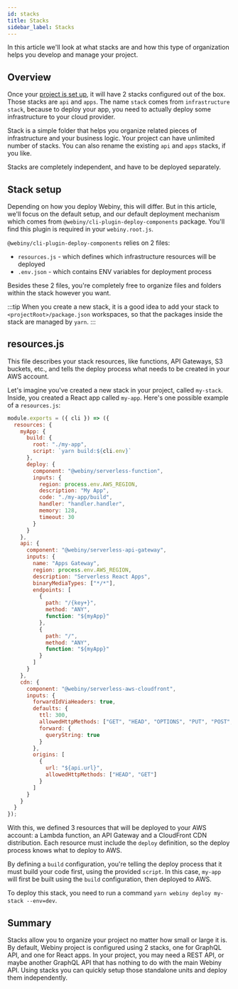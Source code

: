 ```yaml
---
id: stacks
title: Stacks
sidebar_label: Stacks
---
```


In this article we'll look at what stacks are and how this type of organization helps you develop and manage your project.

## Overview

Once your [project is set up](/docs/get-started/quick-start), it will have 2 stacks configured out of the box. Those stacks are `api` and `apps`. The name `stack` comes from `infrastructure stack`, because to deploy your app, you need to actually deploy some infrastructure to your cloud provider.

Stack is a simple folder that helps you organize related pieces of infrastructure and your business logic.
Your project can have unlimited number of stacks. You can also rename the existing `api` and `apps` stacks, if you like.

Stacks are completely independent, and have to be deployed separately.

## Stack setup

Depending on how you deploy Webiny, this will differ. But in this article, we'll focus on the default setup, and our default deployment mechanism which comes from `@webiny/cli-plugin-deploy-components` package. You'll find this plugin is required in your `webiny.root.js`.

`@webiny/cli-plugin-deploy-components` relies on 2 files:

- `resources.js` - which defines which infrastructure resources will be deployed
- `.env.json` - which contains ENV variables for deployment process

Besides these 2 files, you're completely free to organize files and folders within the stack however you want.

:::tip
When you create a new stack, it is a good idea to add your stack to `<projectRoot>/package.json` workspaces, so that the packages inside the stack are managed by `yarn`.
:::

## resources.js

This file describes your stack resources, like functions, API Gateways, S3 buckets, etc., and tells the deploy process what needs to be created in your AWS account.

Let's imagine you've created a new stack in your project, called `my-stack`. Inside, you created a React app called `my-app`. Here's one possible example of a `resources.js`:

```js title="my-stack/resources.js"
module.exports = ({ cli }) => ({
  resources: {
    myApp: {
      build: {
        root: "./my-app",
        script: `yarn build:${cli.env}`
      },
      deploy: {
        component: "@webiny/serverless-function",
        inputs: {
          region: process.env.AWS_REGION,
          description: "My App",
          code: "./my-app/build",
          handler: "handler.handler",
          memory: 128,
          timeout: 30
        }
      }
    },
    api: {
      component: "@webiny/serverless-api-gateway",
      inputs: {
        name: "Apps Gateway",
        region: process.env.AWS_REGION,
        description: "Serverless React Apps",
        binaryMediaTypes: ["*/*"],
        endpoints: [
          {
            path: "/{key+}",
            method: "ANY",
            function: "${myApp}"
          },
          {
            path: "/",
            method: "ANY",
            function: "${myApp}"
          }
        ]
      }
    },
    cdn: {
      component: "@webiny/serverless-aws-cloudfront",
      inputs: {
        forwardIdViaHeaders: true,
        defaults: {
          ttl: 300,
          allowedHttpMethods: ["GET", "HEAD", "OPTIONS", "PUT", "POST", "PATCH", "DELETE"],
          forward: {
            queryString: true
          }
        },
        origins: [
          {
            url: "${api.url}",
            allowedHttpMethods: ["HEAD", "GET"]
          }
        ]
      }
    }
  }
});
```

With this, we defined 3 resources that will be deployed to your AWS account: a Lambda function, an API Gateway and a CloudFront CDN distribution. Each resource must include the `deploy` definition, so the deploy process knows what to deploy to AWS.

By defining a `build` configuration, you're telling the deploy process that it must build your code first, using the provided `script`. In this case, `my-app` will first be built using the `build` configuration, then deployed to AWS.

To deploy this stack, you need to run a command `yarn webiny deploy my-stack --env=dev`.

## Summary

Stacks allow you to organize your project no matter how small or large it is. By default, Webiny project is configured using 2 stacks, one for GraphQL API, and one for React apps. In your project, you may need a REST API, or maybe another GraphQL API that has nothing to do with the main Webiny API. Using stacks you can quickly setup those standalone units and deploy them independently. 
